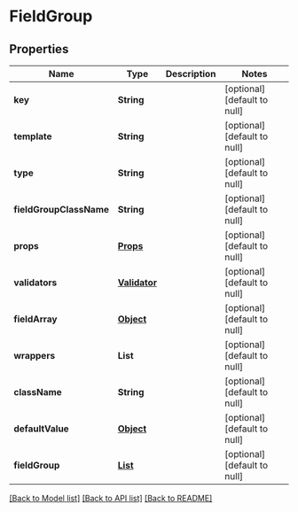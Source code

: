 # FieldGroup
## Properties

| Name | Type | Description | Notes |
|------------ | ------------- | ------------- | -------------|
| **key** | **String** |  | [optional] [default to null] |
| **template** | **String** |  | [optional] [default to null] |
| **type** | **String** |  | [optional] [default to null] |
| **fieldGroupClassName** | **String** |  | [optional] [default to null] |
| **props** | [**Props**](Props.md) |  | [optional] [default to null] |
| **validators** | [**Validator**](Validator.md) |  | [optional] [default to null] |
| **fieldArray** | [**Object**](.md) |  | [optional] [default to null] |
| **wrappers** | **List** |  | [optional] [default to null] |
| **className** | **String** |  | [optional] [default to null] |
| **defaultValue** | [**Object**](.md) |  | [optional] [default to null] |
| **fieldGroup** | [**List**](FieldGroup.md) |  | [optional] [default to null] |

[[Back to Model list]](../README.md#documentation-for-models) [[Back to API list]](../README.md#documentation-for-api-endpoints) [[Back to README]](../README.md)

